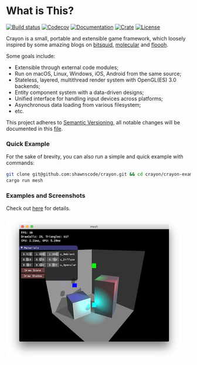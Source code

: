 # What is This?
[![Build status](https://travis-ci.org/shawnscode/crayon.svg?branch=master)](https://travis-ci.org/shawnscode/crayon)
[![Codecov](https://codecov.io/gh/shawnscode/crayon/branch/master/graph/badge.svg)](https://codecov.io/gh/shawnscode/crayon)
[![Documentation](https://docs.rs/crayon/badge.svg)](https://docs.rs/crayon)
[![Crate](https://img.shields.io/crates/v/crayon.svg)](https://crates.io/crates/crayon)
[![License](https://img.shields.io/crates/l/crayon.svg)](https://github.com/shawnscode/crayon/blob/master/LICENSE-APACHE)

Crayon is a small, portable and extensible game framework, which loosely inspired by some amazing blogs on [bitsquid](https://bitsquid.blogspot.de), [molecular](https://blog.molecular-matters.com) and [floooh](http://floooh.github.io/).

Some goals include:

- Extensible through external code modules;
- Run on macOS, Linux, Windows, iOS, Android from the same source;
- Stateless, layered, multithread render system with OpenGL(ES) 3.0 backends;
- Entity component system with a data-driven designs;
- Unified interface for handling input devices across platforms;
- Asynchronous data loading from various filesystem;
- etc.

This project adheres to [Semantic Versioning](http://semver.org/), all notable changes will be documented in this [file](./CHANGELOG.md).

### Quick Example
For the sake of brevity, you can also run a simple and quick example with commands:

``` sh
git clone git@github.com:shawnscode/crayon.git && cd crayon/crayon-examples
cargo run mesh
```

### Examples and Screenshots

Check out [here](./crayon-examples) for details.

![Mesh](./crayon-examples/screenshots/mesh.png)
